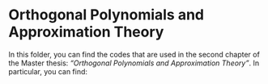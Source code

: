 # Orthogonal Polynomials and Approximation Theory

In this folder, you can find the codes that are used in the second chapter of the Master thesis: 
*“Orthogonal Polynomials and Approximation Theory”*.
In particular, you can find: